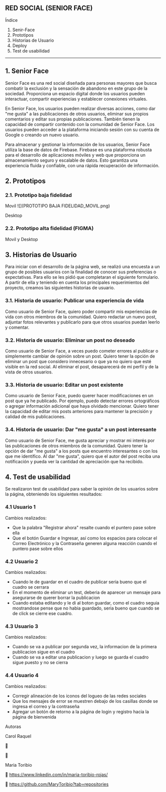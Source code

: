 RED SOCIAL 
(SENIOR FACE)
-------------------------------------------------------------------------------------------------------------------------------------
Índice
1. Senir-Face
2. Prototipos
3. Historias de Usuario
4. Deploy
5. Test de usabilidad
 
-------------------------------------------------------------------------------------------------------------------------------------

## 1. Senior Face
Senior Face es una red social diseñada para personas mayores que busca combatir la exclusión y la sensación de abandono en este grupo de la sociedad. Proporciona un espacio digital donde los usuarios pueden interactuar, compartir experiencias y establecer conexiones virtuales.

En Senior Face, los usuarios pueden realizar diversas acciones, como dar "me gusta" a las publicaciones de otros usuarios, eliminar sus propios comentarios y editar sus propias publicaciones. También tienen la capacidad de compartir contenido con la comunidad de Senior Face. Los usuarios pueden acceder a la plataforma iniciando sesión con su cuenta de Google o creando un nuevo usuario.

Para almacenar y gestionar la información de los usuarios, Senior Face utiliza la base de datos de Firebase. Firebase es una plataforma robusta para el desarrollo de aplicaciones móviles y web que proporciona un almacenamiento seguro y escalable de datos. Esto garantiza una experiencia fluida y confiable, con una rápida recuperación de información.

## 2. Prototipos
### 2.1. Prototipo baja fidelidad
Movil 
![](PROTOTIPO BAJA FIDELIDAD_MOVIL.png)

Desktop







### 2.2. Prototipo alta fidelidad (FIGMA)
Movil y Desktop








## 3. Historias de Usuario
Para iniciar con el desarrollo de la página web, se realizó una encuesta a un grupo de posibles usuarios con la finalidad de conocer sus preferencias o expectativas. Para ello se les pidió que completaran el siguiente formulario. A partir de ella y teniendo en cuenta los principales requerimientos del proyecto, creamos las siguientes historias de usuario.


### 3.1. Historia de usuario: Publicar una experiencia de vida
Como usuario de Senior Face, quiero poder compartir mis experiencias de vida con otros miembros de la comunidad. Quiero redactar un nuevo post, adjuntar fotos relevantes y publicarlo para que otros usuarios puedan leerlo y comentar.

### 3.2. Historia de usuario: Eliminar un post no deseado
Como usuario de Senior Face, a veces puedo cometer errores al publicar o simplemente cambiar de opinión sobre un post. Quiero tener la opción de eliminar un post que considero innecesario o que ya no quiero que esté visible en la red social. Al eliminar el post, desaparecerá de mi perfil y de la vista de otros usuarios.

### 3.3. Historia de usuario: Editar un post existente
Como usuario de Senior Face, puedo querer hacer modificaciones en un post que ya he publicado. Por ejemplo, puedo detectar errores ortográficos o agregar información adicional que haya olvidado mencionar. Quiero tener la capacidad de editar mis posts anteriores para mantener la precisión y calidad de mis publicaciones.

### 3.4. Historia de usuario: Dar "me gusta" a un post interesante
Como usuario de Senior Face, me gusta apreciar y mostrar mi interés por las publicaciones de otros miembros de la comunidad. Quiero tener la opción de dar "me gusta" a los posts que encuentro interesantes o con los que me identifico. Al dar "me gusta", quiero que el autor del post reciba una notificación y pueda ver la cantidad de apreciación que ha recibido.




## 4. Test de usabilidad
Se realizaron test de usabilidad para saber la opinión de los usuarios sobre la página, obteniendo los siguientes resultados:

### 4.1 Usuario 1 
Cambios realizados:

* Que la palabra "Registrar ahora" resalte cuando el puntero pase sobre ella
* Que el botón Guardar e Ingresar, así como los espacios para colocar el Correo Electrónico y la Contraseña generen alguna reacción cuando el puntero pase sobre ellos


### 4.2 Usuario 2 
Cambios realizados:

* Cuando le de guardar en el cuadro de publicar seria bueno que el cuadro se cerrara
* En el momento de eliminar un test, deberia de aparecer un mensaje para asegurarse de querer borrar la publicacion
* Cuando estaba editando y le di al boton guardar, como el cuadro seguia mostrandose pense que no habia guardado, seria bueno que cuando se de click se cierre ese cuadro.

### 4.3 Usuario 3 
Cambios realizados:

* Cuando se va a publicar por segunda vez, la informacion de la primera publicacion sigue en el cuadro
* Cuando se va a editar una publicacion y luego se guarda el cuadro sigue puesto y no se cierra

### 4.4 Usuario 4 
Cambios realizados:

* Corregir alineación de los iconos del logueo de las redes sociales
* Que los mensajes de error se muestren debajo de los casillas donde se ingresa el correo y la contraseña
* Agregar un botón de retorno a la página de login y registro hacia la página de bienvenida


Autoras

Carol Raquel

🧰 

👾 

Maria Toribio

🧰 https://www.linkedin.com/in/maria-toribio-rojas/

👾 https://github.com/MaryToribio?tab=repositories

